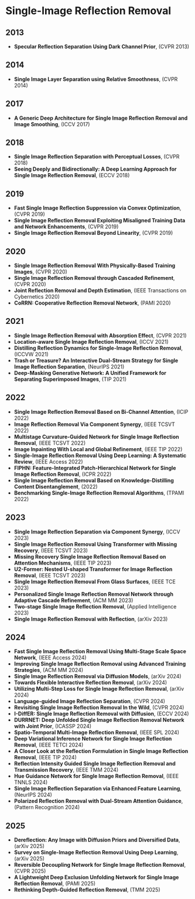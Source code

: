 # Single-Image Reflection Removal

## 2013
- **Specular Reflection Separation Using Dark Channel Prior**, (CVPR 2013)

## 2014
- **Single Image Layer Separation using Relative Smoothness**, (CVPR 2014)

## 2017
- **A Generic Deep Architecture for Single Image Reflection Removal and Image Smoothing**, (ICCV 2017)

## 2018
- **Single Image Reflection Separation with Perceptual Losses**, (CVPR 2018)
- **Seeing Deeply and Bidirectionally: A Deep Learning Approach for Single Image Reflection Removal**, (ECCV 2018)

## 2019
- **Fast Single Image Reflection Suppression via Convex Optimization**, (CVPR 2019)
- **Single Image Reflection Removal Exploiting Misaligned Training Data and Network Enhancements**, (CVPR 2019)
- **Single Image Reflection Removal Beyond Linearity**, (CVPR 2019)

## 2020
- **Single Image Reflection Removal With Physically-Based Training Images**, (CVPR 2020)
- **Single Image Reflection Removal through Cascaded Refinement**, (CVPR 2020)
- **Joint Reflection Removal and Depth Estimation**, (IEEE Transactions on Cybernetics 2020)
- **CoRRN: Cooperative Reflection Removal Network**, (PAMI 2020)

## 2021
- **Single Image Reflection Removal with Absorption Effect**, (CVPR 2021)
- **Location-aware Single Image Reflection Removal**, (ICCV 2021)
- **Distilling Reflection Dynamics for Single-Image Reflection Removal**, (ICCVW 2021)
- **Trash or Treasure? An Interactive Dual-Stream Strategy for Single Image Reflection Separation**, (NeurIPS 2021)
- **Deep-Masking Generative Network: A Unified Framework for Separating Superimposed Images**, (TIP 2021)

## 2022
- **Single Image Reflection Removal Based on Bi-Channel Attention**, (ICIP 2022)
- **Image Reflection Removal Via Component Synergy**, (IEEE TCSVT 2022)
- **Multistage Curvature-Guided Network for Single Image Reflection Removal**, (IEEE TCSVT 2022)
- **Image Inpainting With Local and Global Refinement**, (IEEE TIP 2022)
- **Single-Image Reflection Removal Using Deep Learning: A Systematic Review**, (IEEE Access 2022)
- **FIPHN: Feature-Integrated Patch-Hierarchical Network for Single Image Reflection Removal**, (ICPR 2022)
- **Single Image Reflection Removal Based on Knowledge-Distilling Content Disentanglement**, (2022)
- **Benchmarking Single-Image Reflection Removal Algorithms**, (TPAMI 2022)

## 2023
- **Single Image Reflection Separation via Component Synergy**, (ICCV 2023)
- **Single Image Reflection Removal Using Transformer with Missing Recovery**, (IEEE TCSVT 2023)
- **Missing Recovery Single Image Reflection Removal Based on Attention Mechanisms**, (IEEE TIP 2023)
- **U2-Former: Nested U-shaped Transformer for Image Reflection Removal**, (IEEE TCSVT 2023)
- **Single Image Reflection Removal From Glass Surfaces**, (IEEE TCE 2023)
- **Personalized Single Image Reflection Removal Network through Adaptive Cascade Refinement**, (ACM MM 2023)
- **Two-stage Single Image Reflection Removal**, (Applied Intelligence 2023)
- **Single Image Reflection Removal with Reflection**, (arXiv 2023)

## 2024
- **Fast Single Image Reflection Removal Using Multi-Stage Scale Space Network**, (IEEE Access 2024)
- **Improving Single Image Reflection Removal using Advanced Training Strategies**, (ACM MM 2024)
- **Single Image Reflection Removal via Diffusion Models**, (arXiv 2024)
- **Towards Flexible Interactive Reflection Removal**, (arXiv 2024)
- **Utilizing Multi-Step Loss for Single Image Reflection Removal**, (arXiv 2024)
- **Language-guided Image Reflection Separation**, (CVPR 2024)
- **Revisiting Single Image Reflection Removal In the Wild**, (CVPR 2024)
- **I-DiffER: Single Image Reflection Removal with Diffusion**, (ECCV 2024)
- **DURRNET: Deep Unfolded Single Image Reflection Removal Network with Joint Prior**, (ICASSP 2024)
- **Spatio-Temporal Multi-Image Reflection Removal**, (IEEE SPL 2024)
- **Deep Variational Inference Network for Single Image Reflection Removal**, (IEEE TETCI 2024)
- **A Closer Look at the Reflection Formulation in Single Image Reflection Removal**, (IEEE TIP 2024)
- **Reflection Intensity Guided Single Image Reflection Removal and Transmission Recovery**, (IEEE TMM 2024)
- **Hue Guidance Network for Single Image Reflection Removal**, (IEEE TNNLS 2024)
- **Single Image Reflection Separation via Enhanced Feature Learning**, (NeurIPS 2024)
- **Polarized Reflection Removal with Dual-Stream Attention Guidance**, (Pattern Recognition 2024)

## 2025
- **Dereflection: Any Image with Diffusion Priors and Diversified Data**, (arXiv 2025)
- **Survey on Single-Image Reflection Removal Using Deep Learning**, (arXiv 2025)
- **Reversible Decoupling Network for Single Image Reflection Removal**, (CVPR 2025)
- **A Lightweight Deep Exclusion Unfolding Network for Single Image Reflection Removal**, (PAMI 2025)
- **Rethinking Depth-Guided Reflection Removal**, (TMM 2025)
